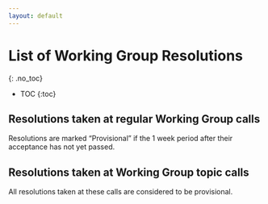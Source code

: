 ```yaml
---
layout: default
---
```


# List of Working Group Resolutions
{: .no_toc}

* TOC
{:toc}



## Resolutions taken at regular Working Group calls

Resolutions are marked “<span class='provisional'>Provisional</span>” if the 1 week period after their acceptance has not yet passed.

<div id='resolutions_regular'>

</div>

## Resolutions taken at Working Group topic calls

All resolutions taken at these calls are considered to be provisional.

<div id='resolutions_topic'>

</div>

<script src="../../assets/js/resolution_view.js" type='text/javascript'></script>  

<script type='text/javascript'>
    window.addEventListener('load', () => {
        display_resolutions('resolutions_regular', '../../assets/minute_processing.json', 3, true, 'vcwg');
        display_resolutions('resolutions_topic', '../../assets/minute_processing.json', 3, false, 'vcwg-topic');
    });
</script>
